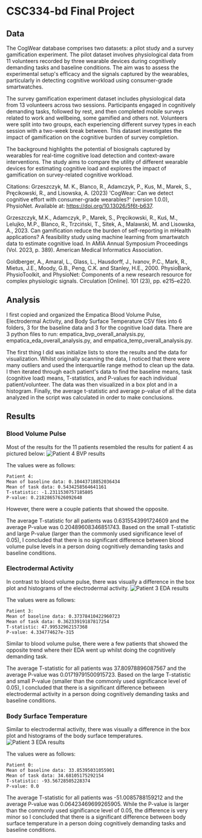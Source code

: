 # CSC334-bd Final Project

## Data
The CogWear database comprises two datasets: a pilot study and a survey gamification experiment. The pilot dataset involves physiological data from 11 volunteers recorded by three wearable devices during cognitively demanding tasks and baseline conditions. The aim was to assess the experimental setup's efficacy and the signals captured by the wearables, particularly in detecting cognitive workload using consumer-grade smartwatches.

The survey gamification experiment dataset includes physiological data from 13 volunteers across two sessions. Participants engaged in cognitively demanding tasks, followed by rest, and then completed mobile surveys related to work and wellbeing, some gamified and others not. Volunteers were split into two groups, each experiencing different survey types in each session with a two-week break between. This dataset investigates the impact of gamification on the cognitive burden of survey completion.

The background highlights the potential of biosignals captured by wearables for real-time cognitive load detection and context-aware interventions. The study aims to compare the utility of different wearable devices for estimating cognitive load and explores the impact of gamification on survey-related cognitive workload. 

Citations:
Grzeszczyk, M. K., Blanco, R., Adamczyk, P., Kus, M., Marek, S., Pręcikowski, R., and Lisowska, A. (2023) 'CogWear: Can we detect cognitive effort with consumer-grade wearables?' (version 1.0.0), PhysioNet. Available at: https://doi.org/10.13026/5f6t-b637.

Grzeszczyk, M.K., Adamczyk, P., Marek, S., Pręcikowski, R., Kuś, M., Lelujko, M.P., Blanco, R., Trzciński, T., Sitek, A., Malawski, M. and Lisowska, A., 2023. Can gamification reduce the burden of self-reporting in mHealth applications? A feasibility study using machine learning from smartwatch data to estimate cognitive load. In AMIA Annual Symposium Proceedings (Vol. 2023, p. 389). American Medical Informatics Association.

Goldberger, A., Amaral, L., Glass, L., Hausdorff, J., Ivanov, P.C., Mark, R., Mietus, J.E., Moody, G.B., Peng, C.K. and Stanley, H.E., 2000. PhysioBank, PhysioToolkit, and PhysioNet: Components of a new research resource for complex physiologic signals. Circulation [Online]. 101 (23), pp. e215–e220.

## Analysis
I first copied and organized the Empatica Blood Volume Pulse, Electrodermal Activity, and Body Surface Temperature CSV files into 6 folders, 3 for the baseline data and 3 for the cognitive load data. There are 3 python files to run: empatica_bvp_overall_analysis.py, empatica_eda_overall_analysis.py, and empatica_temp_overall_analysis.py.

The first thing I did was initialize lists to store the results and the data for visualization. Whilst originally scanning the data, I noticed that there were many outliers and used the interquartile range method to clean up the data. I then iterated through each patient's data to find the baseline means, task (cognitive load) means, T-statistics, and P-values for each individual patient/volunteer. The data was then visualized in a box plot and in a histogram. Finally, the average t-statistic and average p-value of all the data analyzed in the script was calculated in order to make conclusions.

## Results
### Blood Volume Pulse
Most of the results for the 11 patients resembled the results for patient 4 as pictured below:
<img src= "https://i.imgur.com/IhpITUg.png" alt = "Patient 4 BVP results">

The values were as follows:
```
Patient 4:
Mean of baseline data: 0.10443718852036434
Mean of task data: 0.5434258564641161
T-statistic: -1.2311530757185805
P-value: 0.21828657626092648
```

However, there were a couple patients that showed the opposite.

The average T-statistic for all patients was 0.6315543991724609 and the average P-value was 0.20489608346851743. Based on the small T-statistic and large P-value (larger than the commonly used significance level of 0.05), I concluded that there is no significant difference between blood volume pulse levels in a person doing cognitively demanding tasks and baseline conditions.

### Electrodermal Activity
In contrast to blood volume pulse, there was visually a difference in the box plot and histograms of the electrodermal activity.
<img src= "https://i.imgur.com/hjz6rLg.png" alt = "Patient 3 EDA results">

The values were as follows:
```
Patient 3:
Mean of baseline data: 0.37378410422960723
Mean of task data: 0.36233919187817254
T-statistic: 47.99532962157368
P-value: 4.334774627e-315
```

Similar to blood volume pulse, there were a few patients that showed the opposite trend where their EDA went up whilst doing the cognitively demanding task.

The average T-statistic for all patients was 37.80978896087567 and the average P-value was 0.01719791500915723. Based on the large T-statistic and small P-value (smaller than the commonly used significance level of 0.05), I concluded that there is a significant difference between electrodermal activity in a person doing cognitively demanding tasks and baseline conditions.

### Body Surface Temperature
Similar to electrodermal activity, there was visually a difference in the box plot and histograms of the body surface temperatures. 
<img src= "https://i.imgur.com/erha2Ea.png" alt = "Patient 3 EDA results">

The values were as follows:
```
Patient 0:
Mean of baseline data: 33.85395031055901
Mean of task data: 34.68105175292154
T-statistic: -93.56728505228374
P-value: 0.0
```

The average T-statistic for all patients was -51.0085788159212 and the average P-value was 0.06423469699265905. While the P-value is larger than the commonly used significance level of 0.05, the difference is very minor so I concluded that there is a significant difference between body surface temperature in a person doing cognitively demanding tasks and baseline conditions.
